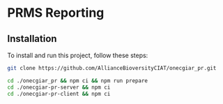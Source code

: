 # PRMS Reporting

## Installation

To install and run this project, follow these steps:

```bash
git clone https://github.com/AllianceBioversityCIAT/onecgiar_pr.git

cd ./onecgiar_pr && npm ci && npm run prepare
cd ./onecgiar-pr-server && npm ci
cd ./onecgiar-pr-client && npm ci
```
